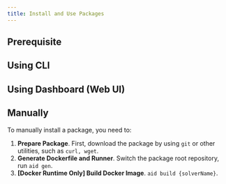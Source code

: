 ```yaml
---
title: Install and Use Packages
---
```


## Prerequisite


## Using CLI



## Using Dashboard (Web UI)

## Manually

To manually install a package, you need to:

1. **Prepare Package**. First, download the package by using ```git``` or other utilities, such as ```curl, wget```.
2. **Generate Dockerfile and Runner**. Switch the package root repository, run ```aid gen```.
3. **[Docker Runtime Only] Build Docker Image**. ```aid build {solverName}```.
